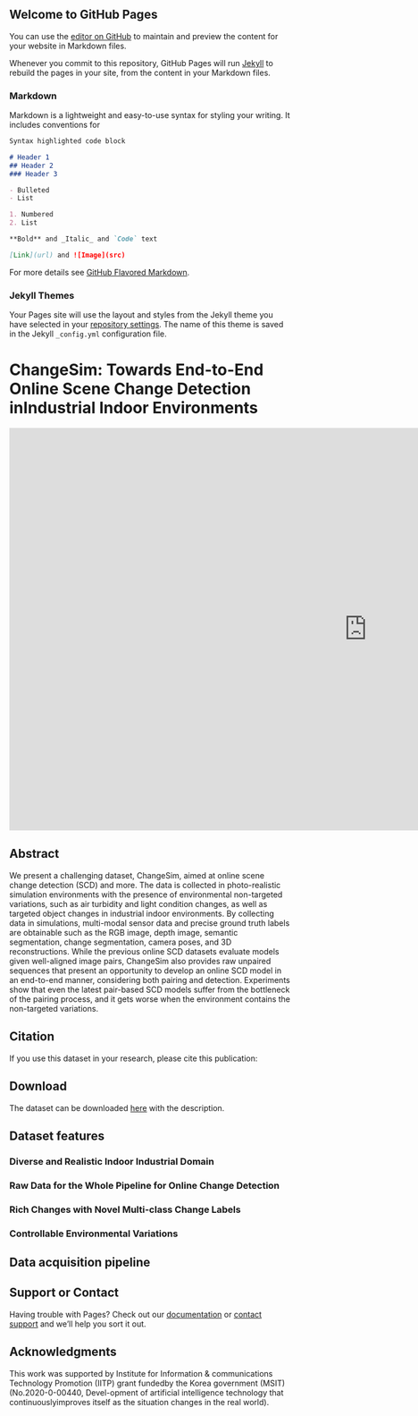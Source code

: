 ## Welcome to GitHub Pages

You can use the [editor on GitHub](https://github.com/SAMMiCA/ChangeSim/edit/gh-pages/index.md) to maintain and preview the content for your website in Markdown files.

Whenever you commit to this repository, GitHub Pages will run [Jekyll](https://jekyllrb.com/) to rebuild the pages in your site, from the content in your Markdown files.

### Markdown

Markdown is a lightweight and easy-to-use syntax for styling your writing. It includes conventions for

```markdown
Syntax highlighted code block

# Header 1
## Header 2
### Header 3

- Bulleted
- List

1. Numbered
2. List

**Bold** and _Italic_ and `Code` text

[Link](url) and ![Image](src)
```

For more details see [GitHub Flavored Markdown](https://guides.github.com/features/mastering-markdown/).

### Jekyll Themes

Your Pages site will use the layout and styles from the Jekyll theme you have selected in your [repository settings](https://github.com/SAMMiCA/ChangeSim/settings). The name of this theme is saved in the Jekyll `_config.yml` configuration file.








# ChangeSim: Towards End-to-End Online Scene Change Detection inIndustrial Indoor Environments

<iframe width="1280" height="720" src="https://www.youtube.com/embed/3zMMWg40WZY" frameborder="0" allow="accelerometer; autoplay; clipboard-write; encrypted-media; gyroscope; picture-in-picture" allowfullscreen></iframe>


## Abstract

We present a challenging dataset, ChangeSim, aimed at online scene change detection (SCD) and more. The data is collected in photo-realistic simulation environments with the presence of environmental non-targeted variations, such as air turbidity and light condition changes, as well as targeted object changes in industrial indoor environments. By collecting data in simulations, multi-modal sensor data and precise ground truth labels are obtainable such as the RGB image, depth image, semantic segmentation, change segmentation, camera poses, and 3D reconstructions. While the previous online SCD datasets evaluate models given well-aligned image pairs, ChangeSim also provides raw unpaired sequences that present an opportunity to develop an online SCD model in an end-to-end manner, considering both pairing and detection. Experiments show that even the latest pair-based SCD models suffer from the bottleneck of the pairing process, and it gets worse when the environment contains the non-targeted variations. 

## Citation

If you use this dataset in your research, please cite this publication:

## Download

The dataset can be downloaded [here](https://github.com/SAMMiCA/ChangeSim) with the description.



## Dataset features

### Diverse and Realistic Indoor Industrial Domain

### Raw Data for the Whole Pipeline for Online Change Detection

### Rich Changes with Novel Multi-class Change Labels

### Controllable Environmental Variations





## Data acquisition pipeline





## Support or Contact

Having trouble with Pages? Check out our [documentation](https://docs.github.com/categories/github-pages-basics/) or [contact support](https://support.github.com/contact) and we’ll help you sort it out.

## Acknowledgments

This work was supported by Institute for Information & communications Technology Promotion (IITP) grant fundedby the Korea government (MSIT) (No.2020-0-00440, Devel-opment of artificial intelligence technology that continuouslyimproves itself as the situation changes in the real world).
